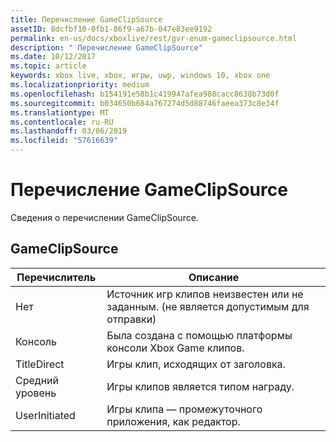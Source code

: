 ```yaml
---
title: Перечисление GameClipSource
assetID: 8dcfbf10-0fb1-86f9-a67b-047e83ee9192
permalink: en-us/docs/xboxlive/rest/gvr-enum-gameclipsource.html
description: " Перечисление GameClipSource"
ms.date: 10/12/2017
ms.topic: article
keywords: xbox live, xbox, игры, uwp, windows 10, xbox one
ms.localizationpriority: medium
ms.openlocfilehash: b154191e58b1c419947afea988cacc8638b73d0f
ms.sourcegitcommit: b034650b684a767274d5d88746faeea373c8e34f
ms.translationtype: MT
ms.contentlocale: ru-RU
ms.lasthandoff: 03/06/2019
ms.locfileid: "57616639"
---
```

# <a name="gameclipsource-enumeration"></a>Перечисление GameClipSource
Сведения о перечислении GameClipSource. 
<a id="ID4ET"></a>

 
## <a name="gameclipsource"></a>GameClipSource
 
| <b>Перечислитель</b>| <b>Описание</b>| 
| --- | --- | 
| Нет| Источник игр клипов неизвестен или не заданным. (не является допустимым для отправки)| 
| Консоль| Была создана с помощью платформы консоли Xbox Game клипов.| 
| TitleDirect| Игры клип, исходящих от заголовка.| 
| Средний уровень | Игры клипов является типом награду.| 
| UserInitiated | Игры клипа — промежуточного приложения, как редактор.| 
  